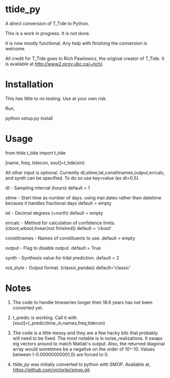 ttide_py
========

A direct conversion of T_Tide to Python.



This is a work in progress. It is not done.

It is now mostly functional.
Any help with finishing the conversion is welcome.

All credit for T_Tide goes to Rich Pawlowicz, the original creator of T_Tide. 
It is available at http://www2.ocgy.ubc.ca/~rich/.



Installation
============

This has little to no testing. Use at your own risk.

Run,

python setup.py install



Usage
=====

from ttide.t_tide import t_tide

[name, freq, tidecon, xout]=t_tide(xin)




All other input is optional.
Currently dt,stime,lat,constitnames,output,errcalc, and synth can be specified. To do so use key=value (ex dt=0.5).


dt -              Sampling interval (hours)   default = 1

stime -           Start time as number of days. using mpl.dates rather then datetime because it handles fractional days   default = empty

lat -             Decimal degress (+north)    default = empty

errcalc -         Method for calculation of confidence limits. (cboot,wboot,linear(not finished)) default = 'cboot'

constitnames -    Names of constituents to use. default = empty

output -          Flag to disable output. default = True

synth -           Synthesis value for tidal prediction. default = 2

out_style -       Output format. (classic,pandas) default='classic'



Notes
=====

1) The code to handle timeseries longer then 18.6 years has not been converted yet.

2) t_predic is working. Call it with [xout]=t_predic(time_in,names,freq,tidecon)

3) The code is a little messy and they are a few hacky bits that probably will need to be fixed. The most notable is in noise_realizations. It swaps eig vectors around to match Matlab's output.
Also, the returned diagonal array would sometimes be a negative on the order of 10^-10. Values between (-0.00000000001,0) are forced to 0. 

4) ttide_py was initially converted to python with SMOP. Available at, https://github.com/victorlei/smop.git.
